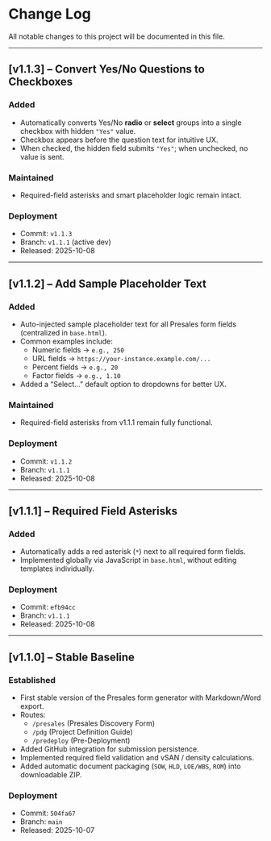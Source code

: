 # Change Log

All notable changes to this project will be documented in this file.

---

## [v1.1.3] – Convert Yes/No Questions to Checkboxes
### Added
- Automatically converts Yes/No **radio** or **select** groups into a single checkbox with hidden `"Yes"` value.
- Checkbox appears before the question text for intuitive UX.
- When checked, the hidden field submits `"Yes"`; when unchecked, no value is sent.

### Maintained
- Required-field asterisks and smart placeholder logic remain intact.

### Deployment
- Commit: `v1.1.3`
- Branch: `v1.1.1` (active dev)
- Released: 2025-10-08

---

## [v1.1.2] – Add Sample Placeholder Text
### Added
- Auto-injected sample placeholder text for all Presales form fields (centralized in `base.html`).
- Common examples include:
  - Numeric fields → `e.g., 250`
  - URL fields → `https://your-instance.example.com/...`
  - Percent fields → `e.g., 20`
  - Factor fields → `e.g., 1.10`
- Added a “Select...” default option to dropdowns for better UX.

### Maintained
- Required-field asterisks from v1.1.1 remain fully functional.

### Deployment
- Commit: `v1.1.2`
- Branch: `v1.1.1`
- Released: 2025-10-08

---

## [v1.1.1] – Required Field Asterisks
### Added
- Automatically adds a red asterisk (`*`) next to all required form fields.
- Implemented globally via JavaScript in `base.html`, without editing templates individually.

### Deployment
- Commit: `efb94cc`
- Branch: `v1.1.1`
- Released: 2025-10-08

---

## [v1.1.0] – Stable Baseline
### Established
- First stable version of the Presales form generator with Markdown/Word export.
- Routes:
  - `/presales` (Presales Discovery Form)
  - `/pdg` (Project Definition Guide)
  - `/predeploy` (Pre-Deployment)
- Added GitHub integration for submission persistence.
- Implemented required field validation and vSAN / density calculations.
- Added automatic document packaging (`SOW`, `HLD`, `LOE/WBS`, `ROM`) into downloadable ZIP.

### Deployment
- Commit: `504fa67`
- Branch: `main`
- Released: 2025-10-07
